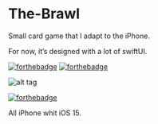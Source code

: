# The-Brawl

Small card game that I adapt to the iPhone.

For now, it’s designed with a lot of swiftUI.

[![forthebadge](http://forthebadge.com/images/badges/built-with-love.svg)](http://forthebadge.com)  [![forthebadge](http://forthebadge.com/images/badges/powered-by-electricity.svg)](http://forthebadge.com)

![alt tag](https://i.ibb.co/zHLYdmd/The-Brawl-First-Look.png)  

[![forthebadge](https://forthebadge.com/images/badges/compatibility-betamax.svg)](https://forthebadge.com)

All iPhone whit iOS 15.

